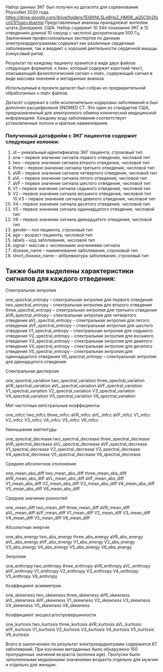 Набор данных ЭКГ был получен из датасета для соревнования PhysioNet 2020 года. 
https://drive.google.com/drive/folders/1EI8XNLSLe8Hs2_HM0K_aQ5C5h2focnC5?usp=sharing
Представленные анализы принадлежат жителям штата Джорджия, США. 
Набор содержит 10 344 показания ЭКГ в 12 отведениях длиной 10 секунд с частотой дискретизации 500 Гц. 
Заключения профессиональных экспертов по данным электрокардиограммам содержат как различные сердечные заболевания, так и вердикт о хорошей деятельности сердечной мышцы (синусовый ритм). 

Результат по каждому пациенту хранится в виде двух файлов следующих форматов:
«.hea», который содержит короткий текст, описывающий физиологический сигнал
«.mat», содержащий сигнал в виде массива значений и метаданные анализа

Используемый в проекте датасет был собран из предварительной обработанных «.mat» файлов.

Датасет содержал в себе исключительно кодировки заболеваний и был дополнен расшифровкой SNOMED CT. Это один из стандартов США, предназначенный для электронного обмена клинической медицинской информацией. Каждому коду заболевания соответствует установленные полное и краткое наименования.

### Полученный датафрейм с ЭКГ пациентов содержит следующие колонки:
 1. id – уникальный идентификатор ЭКГ пациента, строковый тип
 2. one – первое значение сигнала первого отведения, числовой тип
 3. two – первое значение сигнала второго отведения, числовой тип
 4. three – первое значение сигнала третьего отведения, числовой тип
 5. aVR – первое значение сигнала четвертого отведения, числовой тип
 6. aVL – первое значение сигнала пятого отведения, числовой тип
 7. aVF – первое значение сигнала шестого отведения, числовой тип
 8. V1 – первое значение сигнала седьмого отведения, числовой тип
 9. V2 – первое значение сигнала восьмого отведения, числовой тип
 10.V3 – первое значение сигнала девятого отведения, числовой тип
 11. V4 – первое значение сигнала десятого отведения, числовой тип
 12. V5 – первое значение сигнала одиннадцатого отведения, числовой тип
 13. V6 – первое значение сигнала двенадцатого отведения, числовой тип
 14. gender – пол пациента, строковый тип
 15. age – возраст пациента, числовой тип
 16. labels – код заболевания, числовой тип
 17. signal – массив с численными значениями сигнала
 18. disease_name – наименование заболевания, строковый тип
 19. short_disease_name – аббревиатура заболевания, строковый тип

## Также были выделены характеристики сигналов для каждого отведения:

Спектральная энтропия

one_spectral_entropy – спектральная энтропия для первого отведения
two_spectral_entropy – спектральная энтропия для второго отведения
three_spectral_entropy – спектральная энтропия для третьего отведения
aVR_spectral_entropy – спектральная энтропия для четвертого отведения
aVL_spectral_entropy – спектральная энтропия для пятого отведения
aVF_spectral_entropy – спектральная энтропия для шестого отведения
V1_spectral_entropy – спектральная энтропия для седьмого отведения
V2_spectral_entropy – спектральная энтропия для восьмого отведения
V3_spectral_entropy – спектральная энтропия для девятого отведения
V4_spectral_entropy – спектральная энтропия для десятого отведения
V5_spectral_entropy – спектральная энтропия для одиннадцатого отведения
V6_spectral_entropy – спектральная энтропия для двенадцатого отведения

Спектральная дисперсия

one_spectral_variation
two_spectral_variation
three_spectral_variation
aVR_spectral_variation
aVL_spectral_variation
aVF_spectral_variation
V1_spectral_variation
V2_spectral_variation
V3_spectral_variation
V4_spectral_variation
V5_spectral_variation
V6_spectral_variation

Mel-частотные кепстральные коэффициенты

one_mfcc
two_mfcc
three_mfcc
aVR_mfcc
aVL_mfcc
aVF_mfcc
V1_mfcc
V2_mfcc
V3_mfcc
V4_mfcc
V5_mfcc
V6_mfcc

Уменьшение амплитуды

one_spectral_decrease
two_spectral_decrease
three_spectral_decrease
aVR_spectral_decrease
aVL_spectral_decrease
aVF_spectral_decrease
V1_spectral_decrease
V2_spectral_decrease
V3_spectral_decrease
V4_spectral_decrease
V5_spectral_decrease
V6_spectral_decrease

Среднее абсолютное отклонение

one_mean_abs_diff
two_mean_abs_diff
three_mean_abs_diff
aVR_mean_abs_diff
aVL_mean_abs_diff
aVF_mean_abs_diff
V1_mean_abs_diff
V2_mean_abs_diff
V3_mean_abs_diff
V4_mean_abs_diff
V5_mean_abs_diff
V6_mean_abs_diff

Среднее значение разностей 

one_mean_diff
two_mean_diff
three_mean_diff
aVR_mean_diff
aVL_mean_diff
aVF_mean_diff
V1_mean_diff
V2_mean_diff
V3_mean_diff
V4_mean_diff
V5_mean_diff
V6_mean_diff

Абсолютная энергия

one_abs_energy
two_abs_energy
three_abs_energy
aVR_abs_energy
aVL_abs_energy
aVF_abs_energy
V1_abs_energy
V2_abs_energy
V3_abs_energy
V4_abs_energy
V5_abs_energy
V6_abs_energy

Энтропия

one_enthropy
two_enthropy
three_enthropy
aVR_enthropy
aVL_enthropy
aVF_enthropy
V1_enthropy
V2_enthropy
V3_enthropy
V4_enthropy
V5_enthropy
V6_enthropy

Коэффициент асимметрии

one_skewness
two_skewness
three_skewness
aVR_skewness
aVL_skewness
aVF_skewness
V1_skewness
V2_skewness
V3_skewness
V4_skewness
V5_skewness
V6_skewness

 Коэффициент эксцесса/островершинности
 
one_kurtosis
two_kurtosis
three_kurtosis
aVR_kurtosis
aVL_kurtosis
aVF_kurtosis
V1_kurtosis
V2_kurtosis
V3_kurtosis
V4_kurtosis
V5_kurtosis
V6_kurtosis


Всего в заключениях по результат электрокардиограмм содержится 67 заболеваний.
При изучении метаданных было обнаружено 150 пропущенных значений возраста (колонка age). Пропуски были заполненными медианными значениями возраста отдельно для мужчин и отдельно для женщин.
